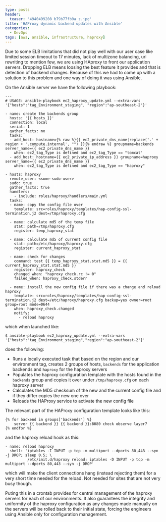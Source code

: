 ```yaml
---
type: posts
header:
  teaser: '4940499208_b79b77fb0a_z.jpg'
title: 'HAProxy dynamic backend updates with Ansible'
categories: 
  - DevOps
tags: [aws, ansible, infrastructure, haproxy]
---
```


Due to some ELB limitations that did not play well with our user case like limited session timeout to 17 minutes, lack of multizone balancing, url rewriting to mention few, we are using HAproxy to front our application servers. Dropping ELB means loosing the best feature it provides and that is detection of backend changes. Because of this we had to come up with a solution to this problem and one way of doing it was using Ansible.

On the Ansible server we have the following playbook:

```
---
# USAGE: ansible-playbook ec2_haproxy_update.yml --extra-vars '{"hosts":"tag_Environment_staging", "region":"ap-southeast-2"}'

- name: create the backends group
  hosts: '{{ hosts }}'
  connection: local
  serial: 1
  gather_facts: no
  tasks:
  - add_host: hostname={% raw %}{{ ec2_private_dns_name|replace('.' + region + '.compute.internal', "") }}{% endraw %} groupname=backends server_name={{ ec2_private_dns_name }}
    when: ec2_tag_Type is defined and ec2_tag_Type == "tomcat"
  - add_host: hostname={{ ec2_private_ip_address }} groupname=haproxy server_name={{ ec2_private_dns_name }}
    when: ec2_tag_Type is defined and ec2_tag_Type == "haproxy"    

- hosts: haproxy 
  remote_user: <some-sudo-user>
  sudo: true 
  gather_facts: true
  handlers:
    - include: roles/haproxy/handlers/main.yml
  tasks:
  - name: copy the config file over
    template: src=roles/haproxy/templates/hap-config-ssl-termination.j2 dest=/tmp/haproxy.cfg

  - name: calculate md5 of the temp file
    stat: path=/tmp/haproxy.cfg
    register: temp_haproxy_stat

  - name: calculate md5 of current config file
    stat: path=/etc/haproxy/haproxy.cfg
    register: current_haproxy_stat

  - name: check for changes
    command: test {{ temp_haproxy_stat.stat.md5 }} = {{ current_haproxy_stat.stat.md5 }}
    register: haproxy_check
    changed_when: "haproxy_check.rc != 0"
    failed_when: haproxy_check.stderr

  - name: install the new config file if there was a change and reload haproxy
    template: src=roles/haproxy/templates/hap-config-ssl-termination.j2 dest=/etc/haproxy/haproxy.cfg backup=yes owner=root group=root mode=0644
    when: haproxy_check.changed
    notify:
      - reload haproxy
```

which when launched like:

```
$ ansible-playbook ec2_haproxy_update.yml --extra-vars '{"hosts":"tag_Environment_staging","region":"ap-southeast-2"}'
```

does the following:

* Runs a locally executed task that based on the region and our environment tag, creates 2 groups of hosts, `backends` for the application backends and `haproxy` for the haproxy servers
* Populates the haproxy configuration template with the hosts found in the `backends` group and copies it over under `/tmp/haproxy.cfg` on each haproxy server
* Calculates the MD5 checksum of the new and the current config file and if they differ copies the new one over
* Reloads the HAProxy service to activate the new config file

 The relevant part of the HAProxy configuration template looks like this:

```
{% for backend in groups['backends'] %}
    server {{ backend }} {{ backend }}:8080 check observe layer7
{% endfor %}
```
and the haproxy reload hook as this:

```
- name: reload haproxy
  shell: 'iptables -I INPUT -p tcp -m multiport --dports 80,443 --syn -j DROP; sleep 0.5; \
          /etc/init.d/haproxy reload; iptables -D INPUT -p tcp -m multiport --dports 80,443 --syn -j DROP'
```

which will make the client connections hang (instead rejecting them) for a very short time needed for the reload. Not needed for sites that are not very busy though. 

Puting this in a crontab provides for central management of the haproxy servers for each of our environments. It also guarantees the integrity and uniformity of the haproxy configuration as any changes made manually on the servers will be rolled back to their initial state, forcing the engineers using Ansible only for configuration management.
